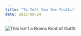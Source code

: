 ```yaml
---
title: "To Tell You the Truth…"
date: 2013-09-24
---
```

<img src="@root/files/2013/09/brains-kind-of-outfit.png" alt="This Isn't a Brains Kind of Outfit" class="centered">
